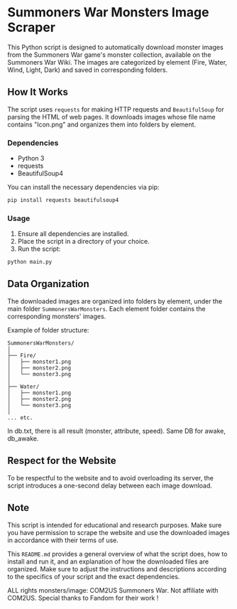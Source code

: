 # Summoners War Monsters Image Scraper

This Python script is designed to automatically download monster images from the Summoners War game's monster collection, available on the Summoners War Wiki. 
The images are categorized by element (Fire, Water, Wind, Light, Dark) and saved in corresponding folders.

## How It Works

The script uses `requests` for making HTTP requests and `BeautifulSoup` for parsing the HTML of web pages. It downloads images whose file name contains "Icon.png" and organizes them into folders by element.

### Dependencies

- Python 3
- requests
- BeautifulSoup4

You can install the necessary dependencies via pip:

```bash
pip install requests beautifulsoup4
```

### Usage

1. Ensure all dependencies are installed.
2. Place the script in a directory of your choice.
3. Run the script:

```bash
python main.py
```

## Data Organization

The downloaded images are organized into folders by element, under the main folder `SummonersWarMonsters`. 
Each element folder contains the corresponding monsters' images.

Example of folder structure:

```
SummonersWarMonsters/
│
├── Fire/
│   ├── monster1.png
│   ├── monster2.png
│   └── monster3.png
│
├── Water/
│   ├── monster1.png
│   ├── monster2.png
│   └── monster3.png
│
... etc.
```

In db.txt, there is all result (monster, attribute, speed).
Same DB for awake, db_awake.

## Respect for the Website

To be respectful to the website and to avoid overloading its server, the script introduces a one-second delay between each image download.

## Note

This script is intended for educational and research purposes. Make sure you have permission to scrape the website and use the downloaded images in accordance with their terms of use.


This `README.md` provides a general overview of what the script does, how to install and run it, and an explanation of how the downloaded files are organized. 
Make sure to adjust the instructions and descriptions according to the specifics of your script and the exact dependencies.

ALL rights monsters/image: COM2US Summoners War. Not affiliate with COM2US.
Special thanks to Fandom for their work !
